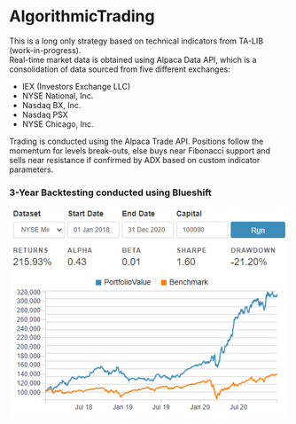 # AlgorithmicTrading

This is a long only strategy based on technical indicators from TA-LIB (work-in-progress).  
Real-time market data is obtained using Alpaca Data API, which is a consolidation of data sourced from five different exchanges:

* IEX (Investors Exchange LLC)
* NYSE National, Inc.
* Nasdaq BX, Inc.
* Nasdaq PSX
* NYSE Chicago, Inc.

Trading is conducted using the Alpaca Trade API. Positions follow the momentum for levels break-outs, else buys near Fibonacci support and sells near resistance if confirmed by ADX based on custom indicator parameters.

### 3-Year Backtesting conducted using Blueshift  
![alt text](https://github.com/DarrenNL/AlgorithmicTrading/blob/main/3%20Year%20Backtest%20(2018-2020).png?raw=true)
